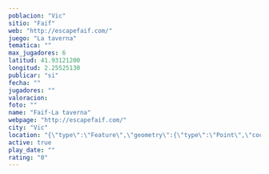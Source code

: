 ```yaml
---
poblacion: "Vic"
sitio: "Faif"
web: "http://escapefaif.com/"
juego: "La taverna"
tematica: ""
max_jugadores: 6
latitud: 41.93121200
longitud: 2.25525130
publicar: "si"
fecha: ""
jugadores: ""
valoracion: 
foto: ""
name: "Faif-La taverna"
webpage: "http://escapefaif.com/"
city: "Vic"
location: "{\"type\":\"Feature\",\"geometry\":{\"type\":\"Point\",\"coordinates\":[41.931212,2.2552513]}}"
active: true
play_date: ""
rating: "0"
---
```

